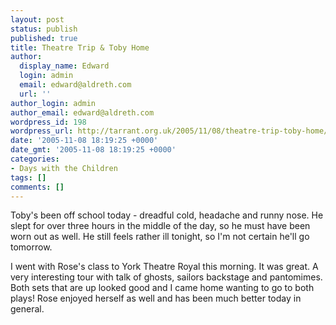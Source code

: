 ```yaml
---
layout: post
status: publish
published: true
title: Theatre Trip & Toby Home
author:
  display_name: Edward
  login: admin
  email: edward@aldreth.com
  url: ''
author_login: admin
author_email: edward@aldreth.com
wordpress_id: 198
wordpress_url: http://tarrant.org.uk/2005/11/08/theatre-trip-toby-home/
date: '2005-11-08 18:19:25 +0000'
date_gmt: '2005-11-08 18:19:25 +0000'
categories:
- Days with the Children
tags: []
comments: []
---
```


Toby\'s been off school today - dreadful cold, headache and runny nose.
He slept for over three hours in the middle of the day, so he must have
been worn out as well. He still feels rather ill tonight, so I\'m not
certain he\'ll go tomorrow.

I went with Rose\'s class to York Theatre Royal this morning. It was
great. A very interesting tour with talk of ghosts, sailors backstage
and pantomimes. Both sets that are up looked good and I came home
wanting to go to both plays! Rose enjoyed herself as well and has been
much better today in general.

